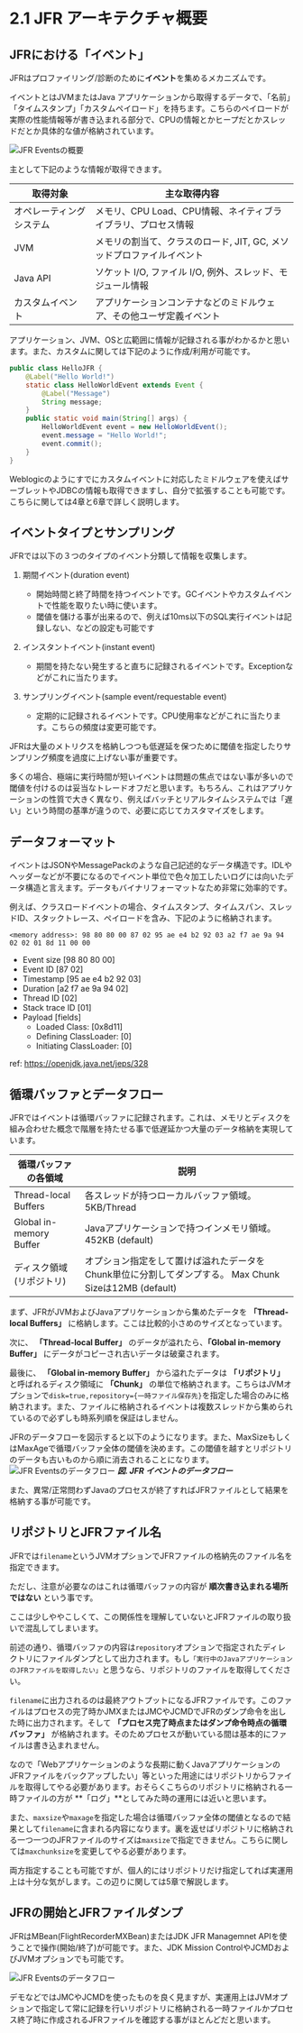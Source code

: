 # 2.1 JFR アーキテクチャ概要

## JFRにおける「イベント」

JFRはプロファイリング/診断のために**イベント**を集めるメカニズムです。

イベントとはJVMまたはJava アプリケーションから取得するデータで、「名前」「タイムスタンプ」「カスタムペイロード」を持ちます。こちらのペイロードが実際の性能情報等が書き込まれる部分で、CPUの情報とかヒープだとかスレッドだとか具体的な値が格納されています。

![JFR Eventsの概要](../images/002-jfr_events.svg)

主として下記のような情報が取得できます。

| 取得対象 | 主な取得内容|
| -- | -- |
| オペレーティングシステム | メモリ、CPU Load、CPU情報、ネイティブライブラリ、プロセス情報 |
| JVM| メモリの割当て、クラスのロード, JIT, GC, メソッドプロファイルイベント|
| Java API | ソケット I/O, ファイル I/O, 例外、スレッド、モジュール情報|
| カスタムイベント | アプリケーションコンテナなどのミドルウェア、その他ユーザ定義イベント|

アプリケーション、JVM、OSと広範囲に情報が記録される事がわかるかと思います。また、カスタムに関しては下記のように作成/利用が可能です。

```java
public class HelloJFR {
    @Label("Hello World!")
    static class HelloWorldEvent extends Event {
        @Label("Message")
        String message;
    }
    public static void main(String[] args) {
        HelloWorldEvent event = new HelloWorldEvent();
        event.message = "Hello World!";
        event.commit();
    }
}
```

Weblogicのようにすでにカスタムイベントに対応したミドルウェアを使えばサーブレットやJDBCの情報も取得できますし、自分で拡張することも可能です。
こちらに関しては4章と6章で詳しく説明します。

## イベントタイプとサンプリング

JFRでは以下の３つのタイプのイベント分類して情報を収集します。

1. 期間イベント(duration event)
    - 開始時間と終了時間を持つイベントです。GCイベントやカスタムイベントで性能を取りたい時に使います。
    - 閾値を儲ける事が出来るので、例えば10ms以下のSQL実行イベントは記録しない、などの設定も可能です

2. インスタントイベント(instant event)
    - 期間を持たない発生すると直ちに記録されるイベントです。Exceptionなどがこれに当たります。

3. サンプリングイベント(sample event/requestable event)
    - 定期的に記録されるイベントです。CPU使用率などがこれに当たります。こちらの頻度は変更可能です。

JFRは大量のメトリクスを格納しつつも低遅延を保つために閾値を指定したりサンプリング頻度を過度に上げない事が重要です。

多くの場合、極端に実行時間が短いイベントは問題の焦点ではない事が多いので閾値を付けるのは妥当なトレードオフだと思います。もちろん、これはアプリケーションの性質で大きく異なり、例えばバッチとリアルタイムシステムでは「遅い」という時間の基準が違うので、必要に応じてカスタマイズをします。

## データフォーマット

イベントはJSONやMessagePackのような自己記述的なデータ構造です。IDLやヘッダーなどが不要になるのでイベント単位で色々加工したいログには向いたデータ構造と言えます。データもバイナリフォーマットなため非常に効率的です。

例えば、クラスロードイベントの場合、タイムスタンプ、タイムスパン、スレッドID、スタックトレース、ペイロードを含み、下記のように格納されます。

`<memory address>: 98 80 80 00 87 02 95 ae e4 b2 92 03 a2 f7 ae 9a 94 02 02 01 8d 11 00 00`

* Event size [98 80 80 00]
* Event ID [87 02]
* Timestamp [95 ae e4 b2 92 03]
* Duration [a2 f7 ae 9a 94 02]
* Thread ID [02]
* Stack trace ID [01]
* Payload [fields]
  * Loaded Class: [0x8d11]
  * Defining ClassLoader: [0]
  * Initiating ClassLoader: [0]

ref: https://openjdk.java.net/jeps/328

## 循環バッファとデータフロー

JFRではイベントは循環バッファに記録されます。これは、メモリとディスクを組み合わせた概念で階層を持たせる事で低遅延かつ大量のデータ格納を実現しています。

| 循環バッファの各領域 | 説明|
| -- | -- |
| Thread-local Buffers | 各スレッドが持つローカルバッファ領域。5KB/Thread |
| Global in-memory Buffer | Javaアプリケーションで持つインメモリ領域。452KB (default)|
| ディスク領域(リポジトリ) | オプション指定をして置けば溢れたデータをChunk単位に分割してダンプする。 Max Chunk Sizeは12MB (default)|

まず、JFRがJVMおよびJavaアプリケーションから集めたデータを **「Thread-local Buffers」** に格納します。ここは比較的小さめのサイズとなっています。

次に、 **「Thread-local Buffer」** のデータが溢れたら、**「Global in-memory Buffer」** にデータがコピーされ古いデータは破棄されます。

最後に、 **「Global in-memory Buffer」** から溢れたデータは **「リポジトリ」** と呼ばれるディスク領域に **「Chunk」** の単位で格納されます。こちらはJVMオプションで`disk=true,repository={一時ファイル保存先}`を指定した場合のみに格納されます。また、ファイルに格納されるイベントは複数スレッドから集められているので必ずしも時系列順を保証はしません。

JFRのデータフローを図示すると以下のようになります。また、MaxSizeもしくはMaxAgeで循環バッファ全体の閾値を決めます。この閾値を越すとリポジトリのデータも古いものから順に消去されることになります。
![JFR Eventsのデータフロー](../images/002-jfr_dataflow.svg)
***図. JFR イベントのデータフロー*** 

また、異常/正常問わずJavaのプロセスが終了すればJFRファイルとして結果を格納する事が可能です。

## リポジトリとJFRファイル名

JFRでは`filename`というJVMオプションでJFRファイルの格納先のファイル名を指定できます。

ただし、注意が必要なのはこれは循環バッファの内容が **順次書き込まれる場所ではない** という事です。

ここは少しややこしくて、この関係性を理解していないとJFRファイルの取り扱いで混乱してしまいます。

前述の通り、循環バッファの内容は`repository`オプションで指定されたディレクトリにファイルダンプとして出力されます。もし`「実行中のJavaアプリケーションのJFRファイルを取得したい」`と思うなら、リポジトリのファイルを取得してください。

`filename`に出力されるのは最終アウトプットになるJFRファイルです。このファイルはプロセスの完了時かJMXまたはJMCやJCMDでJFRのダンプ命令を出した時に出力されます。そして **「プロセス完了時点またはダンプ命令時点の循環バッファ」** が格納されます。そのためプロセスが動いている間は基本的にファイルは書き込まれません。

なので「Webアプリケーションのような長期に動くJavaアプリケーションのJFRファイルをバックアップしたい」等といった用途にはリポジトリからファイルを取得してやる必要があります。おそらくこちらのリポジトリに格納される一時ファイルの方が **「ログ」**としてみた時の運用には近いと思います。

また、`maxsize`や`maxage`を指定した場合は循環バッファ全体の閾値となるので結果として`filename`に含まれる内容になります。裏を返せばリポジトリに格納される一つ一つのJFRファイルのサイズは`maxsize`で指定できません。こちらに関しては`maxchunksize`を変更してやる必要があります。

両方指定することも可能ですが、個人的にはリポジトリだけ指定してれば実運用上は十分な気がします。この辺りに関しては5章で解説します。

## JFRの開始とJFRファイルダンプ

JFRはMBean(FlightRecorderMXBean)またはJDK JFR Managemnet APIを使うことで操作(開始/終了)が可能です。また、JDK Mission ControlやJCMDおよびJVMオプションでも可能です。

![JFR Eventsのデータフロー](../images/002-jfr_operation.svg)

デモなどではJMCやJCMDを使ったものを良く見ますが、実運用上はJVMオプションで指定して常に記録を行いリポジトリに格納される一時ファイルかプロセス終了時に作成されるJFRファイルを確認する事がほとんどだと思います。